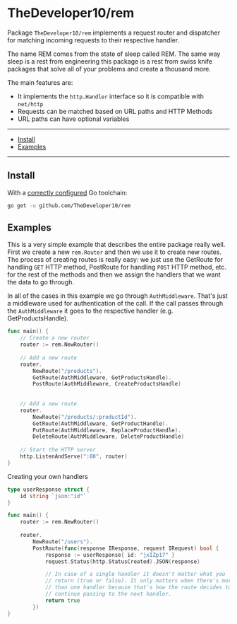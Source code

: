 # TheDeveloper10/rem

Package `TheDeveloper10/rem` implements a request router and dispatcher for matching incoming
requests to their respective handler.

The name REM comes from the state of sleep called REM. The same way sleep is a rest from 
engineering this package is a rest from swiss knife packages that solve all of your problems
and create a thousand more.

The main features are:
* It implements the `http.Handler` interface so it is compatible with `net/http`
* Requests can be matched based on URL paths and HTTP Methods
* URL paths can have optional variables

___

* [Install](#install)
* [Examples](#examples)

___

## Install
With a [correctly configured](https://golang.org/doc/install#testing) Go toolchain:

```sh
go get -u github.com/TheDeveloper10/rem
```

## Examples
This is a very simple example that describes the entire package really well.
First we create a new `rem.Router` and then we use it to create new routes.
The process of creating routes is really easy: we just use the GetRoute for
handling `GET` HTTP method, PostRoute for handling `POST` HTTP method, etc. 
for the rest of the methods and then we assign the handlers that we want the 
data to go through. 

In all of the cases in this example we go through `AuthMiddleware`.
That's just a middleware used for authentication of the call. If the 
call passes through the `AuthMiddleware` it goes to the respective handler
(e.g. GetProductsHandle).

```go
func main() {
	// Create a new router
	router := rem.NewRouter()
	
	// Add a new route
	router.
		NewRoute("/products").
		GetRoute(AuthMiddleware, GetProductsHandle).
	    PostRoute(AuthMiddleware, CreateProductsHandle)
	    
	
	// Add a new route
	router.
		NewRoute("/products/:productId").
		GetRoute(AuthMiddleware, GetProductHandle).
		PutRoute(AuthMiddleware, ReplaceProductHandle).
		DeleteRoute(AuthMiddleware, DeleteProductHandle)
	
	// Start the HTTP server
	http.ListenAndServe(":80", router)
}
```

Creating your own handlers
```go
type userResponse struct {
	id string `json:"id"`
}

func main() {
	router := rem.NewRouter()
	
	router.
		NewRoute("/users").
		PostRoute(func(response IResponse, request IRequest) bool {
			response := userResponse{ id: "jxIZp17" }
		    request.Status(http.StatusCreated).JSON(response)

			// In case of a single handler it doesn't matter what you 
			// return (true or false). It only matters when there's more 
			// than one handler because that's how the route decides to 
			// continue passing to the next handler.
			return true
        })
}
```